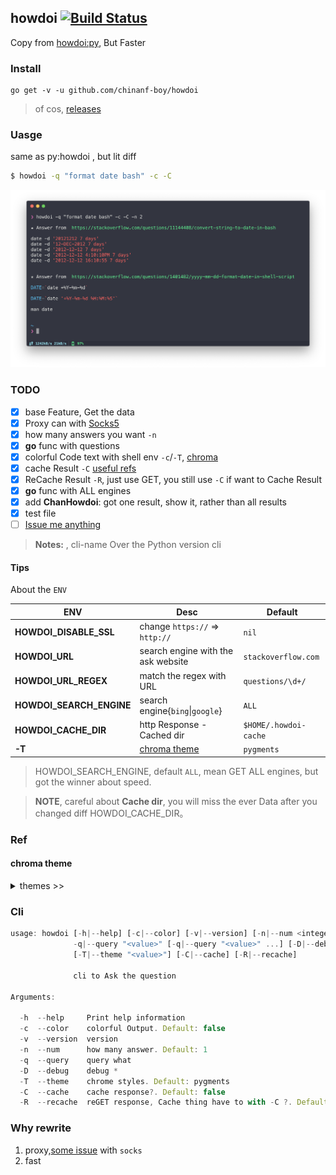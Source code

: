 ## howdoi [![Build Status](https://travis-ci.org/chinanf-boy/howdoi.svg)](https://travis-ci.org/chinanf-boy/howdoi)

Copy from [howdoi:py](https://github.com/gleitz/howdoi), But Faster

### Install

```
go get -v -u github.com/chinanf-boy/howdoi
```

> of cos, [releases](https://github.com/chinanf-boy/howdoi/releases)

### Uasge

same as py:howdoi , but lit diff

```bash
$ howdoi -q "format date bash" -c -C
```

![demo](./demo.png)

### TODO

- [x] base Feature, Get the data
- [x] Proxy can with [Socks5](./src/client.go#L44)
- [x] how many answers you want `-n`
- [x] **go** func with questions
- [x] colorful Code text with shell env `-c`/`-T`, [chroma](https://godoc.org/github.com/alecthomas/chroma)
- [x] cache Result `-C` [useful refs](https://github.com/chinanf-boy/howdoi/issues/3)
- [x] ReCache Result `-R`, just use GET, you still use `-C` if want to Cache Result
- [x] **go** func with ALL engines
- [x] add **ChanHowdoi**: got one result, show it, rather than all results
- [x] test file
- [ ] [Issue me anything](https://github.com/chinanf-boy/howdoi/issues/new)

> **Notes:** , cli-name Over the Python version cli

#### Tips

About the `ENV`

| ENV                      | Desc                               | Default               |
| ------------------------ | ---------------------------------- | --------------------- |
| **HOWDOI_DISABLE_SSL**   | change `https://` => `http://`     | `nil`                 |
| **HOWDOI_URL**           | search engine with the ask website | `stackoverflow.com`   |
| **HOWDOI_URL_REGEX**     | match the regex with URL           | `questions/\d+/`      |
| **HOWDOI_SEARCH_ENGINE** | search engine{`bing`\|`google`}    | `ALL`                 |
| **HOWDOI_CACHE_DIR**     | http Response - Cached dir         | `$HOME/.howdoi-cache` |
| **-T**                   | [chroma theme](#chroma-theme)      | `pygments`            |

> HOWDOI_SEARCH_ENGINE, default `ALL`, mean GET ALL engines, but got the winner about speed.

> **NOTE**, careful about **Cache dir**, you will miss the ever Data after you changed diff HOWDOI_CACHE_DIR。

### Ref

#### chroma theme

<details>

<summary> themes >> </summary>

```go
[
  abap, algol, algol_nu, arduino, autumn, borland, bw, colorful, dracula, emacs, friendly, fruity, github, igor, lovelace, manni, monokai, monokailight, murphy, native, paraiso-dark, paraiso-light, pastie, perldoc, pygments, rainbow_dash, rrt, solarized-dark, solarized-dark256, solarized-light, swapoff, tango, trac, vim, vsxcode
]
```

</details>

### Cli

```js
usage: howdoi [-h|--help] [-c|--color] [-v|--version] [-n|--num <integer>]
              -q|--query "<value>" [-q|--query "<value>" ...] [-D|--debug]
              [-T|--theme "<value>"] [-C|--cache] [-R|--recache]

              cli to Ask the question

Arguments:

  -h  --help     Print help information
  -c  --color    colorful Output. Default: false
  -v  --version  version
  -n  --num      how many answer. Default: 1
  -q  --query    query what
  -D  --debug    debug *
  -T  --theme    chrome styles. Default: pygments
  -C  --cache    cache response?. Default: false
  -R  --recache  reGET response, Cache thing have to with -C ?. Default: false
```

### Why rewrite

1. proxy,[some issue](https://github.com/chinanf-boy/howdoi/issues/1) with `socks`
2. fast
